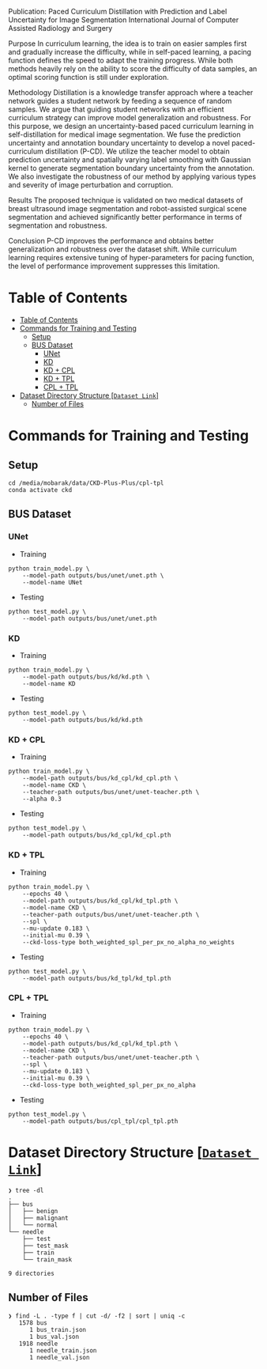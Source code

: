 Publication:
Paced Curriculum Distillation with Prediction and Label Uncertainty for Image Segmentation
International Journal of Computer Assisted Radiology and Surgery

Purpose
In curriculum learning, the idea is to train on easier samples first and gradually increase the difficulty, while in self-paced learning, a pacing function defines the speed to adapt the training progress. While both methods heavily rely on the ability to score the difficulty of data samples, an optimal scoring function is still under exploration.

Methodology
Distillation is a knowledge transfer approach where a teacher network guides a student network by feeding a sequence of random samples. We argue that guiding student networks with an efficient curriculum strategy can improve model generalization and robustness. For this purpose, we design an uncertainty-based paced curriculum learning in self-distillation for medical image segmentation. We fuse the prediction uncertainty and annotation boundary uncertainty to develop a novel paced-curriculum distillation (P-CD). We utilize the teacher model to obtain prediction uncertainty and spatially varying label smoothing with Gaussian kernel to generate segmentation boundary uncertainty from the annotation. We also investigate the robustness of our method by applying various types and severity of image perturbation and corruption.

Results
The proposed technique is validated on two medical datasets of breast ultrasound image segmentation and robot-assisted surgical scene segmentation and achieved significantly better performance in terms of segmentation and robustness.

Conclusion
P-CD improves the performance and obtains better generalization and robustness over the dataset shift. While curriculum learning requires extensive tuning of hyper-parameters for pacing function, the level of performance improvement suppresses this limitation.


# Table of Contents

- [Table of Contents](#table-of-contents)
- [Commands for Training and Testing](#commands-for-training-and-testing)
  - [Setup](#setup)
  - [BUS Dataset](#bus-dataset)
    - [UNet](#unet)
    - [KD](#kd)
    - [KD + CPL](#kd--cpl)
    - [KD + TPL](#kd--tpl)
    - [CPL + TPL](#cpl--tpl)
- [Dataset Directory Structure [`Dataset Link`]](#dataset-directory-structure-dataset-link)
  - [Number of Files](#number-of-files)

# Commands for Training and Testing

## Setup

```shell
cd /media/mobarak/data/CKD-Plus-Plus/cpl-tpl
conda activate ckd
```

## BUS Dataset

### UNet

- Training

```shell
python train_model.py \
    --model-path outputs/bus/unet/unet.pth \
    --model-name UNet
```

- Testing

```shell
python test_model.py \
    --model-path outputs/bus/unet/unet.pth
```

### KD

- Training

```shell
python train_model.py \
    --model-path outputs/bus/kd/kd.pth \
    --model-name KD
```

- Testing

```shell
python test_model.py \
    --model-path outputs/bus/kd/kd.pth
```

### KD + CPL

- Training

```shell
python train_model.py \
    --model-path outputs/bus/kd_cpl/kd_cpl.pth \
    --model-name CKD \
    --teacher-path outputs/bus/unet/unet-teacher.pth \
    --alpha 0.3
```

- Testing

```shell
python test_model.py \
    --model-path outputs/bus/kd_cpl/kd_cpl.pth
```

### KD + TPL

- Training

```shell
python train_model.py \
    --epochs 40 \
    --model-path outputs/bus/kd_cpl/kd_tpl.pth \
    --model-name CKD \
    --teacher-path outputs/bus/unet/unet-teacher.pth \
    --spl \
    --mu-update 0.183 \
    --initial-mu 0.39 \
    --ckd-loss-type both_weighted_spl_per_px_no_alpha_no_weights
```

- Testing

```shell
python test_model.py \
    --model-path outputs/bus/kd_tpl/kd_tpl.pth
```

### CPL + TPL

- Training

```shell
python train_model.py \
    --epochs 40 \
    --model-path outputs/bus/kd_cpl/kd_tpl.pth \
    --model-name CKD \
    --teacher-path outputs/bus/unet/unet-teacher.pth \
    --spl \
    --mu-update 0.183 \
    --initial-mu 0.39 \
    --ckd-loss-type both_weighted_spl_per_px_no_alpha
```

- Testing

```shell
python test_model.py \
    --model-path outputs/bus/cpl_tpl/cpl_tpl.pth
```

# Dataset Directory Structure [[`Dataset Link`](https://drive.google.com/file/d/1QZhJudi99giidfB6Uej6qQ4SyUc6Irrr/view?usp=sharing)]

```
❯ tree -dl
.
├── bus
│   ├── benign
│   ├── malignant
│   └── normal
└── needle
    ├── test
    ├── test_mask
    ├── train
    └── train_mask

9 directories
```

## Number of Files

```
❯ find -L . -type f | cut -d/ -f2 | sort | uniq -c
   1578 bus
      1 bus_train.json
      1 bus_val.json
   1918 needle
      1 needle_train.json
      1 needle_val.json
```
